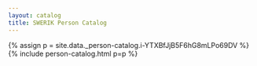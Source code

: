 ```yaml
---
layout: catalog
title: SWERIK Person Catalog
---
```

{% assign p = site.data._person-catalog.i-YTXBfJjB5F6hG8mLPo69DV %}
{% include person-catalog.html p=p %}

